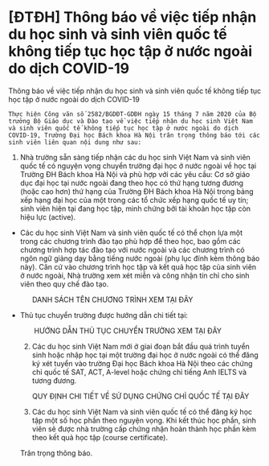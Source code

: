 # [ĐTĐH] Thông báo về việc tiếp nhận du học sinh và sinh viên quốc tế không tiếp tục học tập ở nước ngoài do dịch COVID-19

Thông báo về việc tiếp nhận du học sinh và sinh viên quốc tế không tiếp tục học tập ở nước ngoài do dịch COVID-19
        
	Thực hiện Công văn số 2582/BGDĐT-GDĐH ngày 15 tháng 7 năm 2020 của Bộ trưởng Bộ Giáo dục và Đào tạo về việc tiếp nhận du học sinh Việt Nam và sinh viên quốc tế không tiếp tục học tập ở nước ngoài do dịch COVID-19, Trường Đại học Bách khoa Hà Nội trân trọng thông báo tới các sinh viên liên quan nội dung như sau:
1. Nhà trường sẵn sàng tiếp nhận các du học sinh Việt Nam và sinh viên quốc tế có nguyện vọng chuyển trường đại học ở nước ngoài về học tại Trường ĐH Bách khoa Hà Nội và phù hợp với các yêu cầu: Cơ sở giáo dục đại học tại nước ngoài đang theo học có thứ hạng tương đương (hoặc cao hơn) thứ hạng của Trường ĐH Bách khoa Hà Nội trong bảng xếp hạng đại học của một trong các tổ chức xếp hạng quốc tế uy tín; sinh viên hiện tại đang học tập, minh chứng bởi tài khoản học tập còn hiệu lực (active).
- Các du học sinh Việt Nam và sinh viên quốc tế có thể chọn lựa một trong các chương trình đào tạo phù hợp để theo học, bao gồm các chương trình hợp tác đào tạo với nước ngoài và các chương trình có ngôn ngữ giảng dạy bằng tiếng nước ngoài (phụ lục đính kèm thông báo này). Căn cứ vào chương trình học tập và kết quả học tập của sinh viên ở nước ngoài, Nhà trường xem xét miễn và công nhận tín chỉ cho sinh viên theo quy chế đào tạo.

	

	      DANH SÁCH TÊN CHƯƠNG TRÌNH XEM TẠI ĐÂY
- Thủ tục chuyển trường được hướng dẫn chi tiết tại:

	       HƯỚNG DẪN THỦ TỤC CHUYỂN TRƯỜNG XEM TẠI ĐÂY

	

	2. Các du học sinh Việt Nam mới ở giai đoạn bắt đầu quá trình tuyển sinh hoặc nhập học tại một trường đại học ở nước ngoài có thể đăng ký xét tuyển vào trường Đại học Bách khoa Hà Nội theo các chứng chỉ quốc tế SAT, ACT, A-level hoặc chứng chỉ tiếng Anh IELTS và tương đương.

	

	      QUY ĐỊNH CHI TIẾT VỀ SỬ DỤNG CHỨNG CHỈ QUỐC TẾ TẠI ĐÂY

	

	3. Các du học sinh Việt Nam và sinh viên quốc tế có thể đăng ký học tập một số học phần theo nguyện vọng. Khi kết thúc học phần, sinh viên sẽ được nhà trường cấp chứng nhận hoàn thành học phần kèm theo kết quả học tập (course certificate).  

	Trân trọng thông báo.